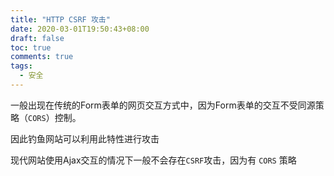 ```yaml
---
title: "HTTP CSRF 攻击"
date: 2020-03-01T19:50:43+08:00
draft: false
toc: true
comments: true
tags:
  - 安全
---
```


一般出现在传统的Form表单的网页交互方式中，因为Form表单的交互不受同源策略（`CORS`）控制。

因此钓鱼网站可以利用此特性进行攻击

现代网站使用Ajax交互的情况下一般不会存在`CSRF`攻击，因为有 `CORS` 策略
